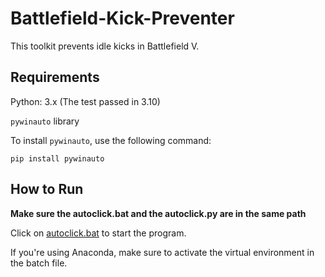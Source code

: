 # Battlefield-Kick-Preventer

This toolkit prevents idle kicks in Battlefield V.

## Requirements 

Python: 3.x (The test passed in 3.10) 

`pywinauto` library

To install `pywinauto`, use the following command:

```
pip install pywinauto
```

## How to Run
**Make sure the autoclick.bat and the autoclick.py are in the same path**

Click on [autoclick.bat](https://github.com/SY-Ch/Battlefield-Kick-Preventer/blob/main/autoclick.bat) to start the program.

If you're using Anaconda, make sure to activate the virtual environment in the batch file.
